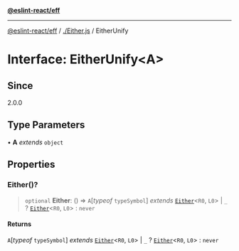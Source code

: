 [**@eslint-react/eff**](../../README.md)

***

[@eslint-react/eff](../../README.md) / [./Either.js](../README.md) / EitherUnify

# Interface: EitherUnify\<A\>

## Since

2.0.0

## Type Parameters

• **A** *extends* `object`

## Properties

### Either()?

> `optional` **Either**: () => `A`\[*typeof* `typeSymbol`\] *extends* [`Either`](../type-aliases/Either.md)\<`R0`, `L0`\> \| `_` ? [`Either`](../type-aliases/Either.md)\<`R0`, `L0`\> : `never`

#### Returns

`A`\[*typeof* `typeSymbol`\] *extends* [`Either`](../type-aliases/Either.md)\<`R0`, `L0`\> \| `_` ? [`Either`](../type-aliases/Either.md)\<`R0`, `L0`\> : `never`
